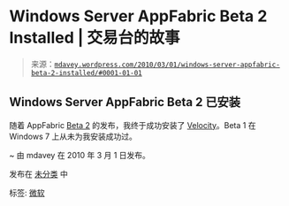 <!--yml

分类: 未分类

日期: 2024-05-18 06:12:37

-->

# Windows Server AppFabric Beta 2 Installed | 交易台的故事

> 来源：[`mdavey.wordpress.com/2010/03/01/windows-server-appfabric-beta-2-installed/#0001-01-01`](https://mdavey.wordpress.com/2010/03/01/windows-server-appfabric-beta-2-installed/#0001-01-01)

## Windows Server AppFabric Beta 2 已安装

随着 AppFabric [Beta 2](http://www.microsoft.com/downloads/details.aspx?displaylang=en&FamilyID=a1ed6018-ddd1-4bd8-b4af-6561e910ebb4) 的发布，我终于成功安装了 [Velocity](http://blogs.msdn.com/velocity/default.aspx)。Beta 1 在 Windows 7 上从未为我安装成功过。

~ 由 mdavey 在 2010 年 3 月 1 日发布。

发布在 [未分类](https://mdavey.wordpress.com/category/uncategorized/) 中

标签: [微软](https://mdavey.wordpress.com/tag/microsoft/)
